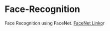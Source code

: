 # Face-Recognition
Face Recognition using FaceNet.
<a href="https://github.com/davidsandberg/facenet.git">FaceNet Linko</a>r

